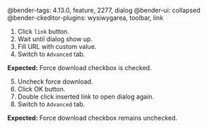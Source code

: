@bender-tags: 4.13.0, feature, 2277, dialog
@bender-ui: collapsed
@bender-ckeditor-plugins: wysiwygarea, toolbar, link

1. Click `link` button.
2. Wait until dialog show up.
3. Fill URL with custom value.
4. Switch to `Advanced` tab.


**Expected:** Force download checkbox is checked.

5. Uncheck force download.
6. Click OK button.
7. Double click inserted link to open dialog again.
8. Switch to `Advanced` tab.

**Expected:** Force download checkbox remains unchecked.
